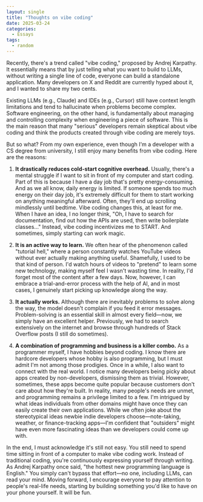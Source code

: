 ```yaml
---
layout: single
title: "Thoughts on vibe coding"
date: 2025-03-24 
categories: 
  - Essays
tags:
  - random
---
```


Recently, there's a trend called "vibe coding," proposed by Andrej Karpathy. It essentially means that by just telling what you want to build to LLMs, without writing a single line of code, everyone can build a standalone application. Many developers on X and Reddit are currently hyped about it, and I wanted to share my two cents.

Existing LLMs (e.g., Claude) and IDEs (e.g., Cursor) still have context length limitations and tend to hallucinate when problems become complex. Software engineering, on the other hand, is fundamentally about managing and controlling complexity when engineering a piece of software. This is the main reason that many "serious" developers remain skeptical about vibe coding and think the products created through vibe coding are merely toys.

But so what? From my own experience, even though I'm a developer with a CS degree from university, I still enjoy many benefits from vibe coding. Here are the reasons:

1. **It drastically reduces cold-start cognitive overhead.** Usually, there's a mental struggle if I want to sit in front of my computer and start coding. Part of this is because I have a day job that's pretty energy-consuming. And as we all know, daily energy is limited. If someone spends too much energy on their day job, it's extremely difficult for them to start working on anything meaningful afterward. Often, they'll end up scrolling mindlessly until bedtime. Vibe coding changes this, at least for me. When I have an idea, I no longer think, "Oh, I have to search for documentation, find out how the APIs are used, then write boilerplate classes..." Instead, vibe coding incentivizes me to START. And sometimes, simply starting can work magic.



2. **It is an active way to learn.** We often hear of the phenomenon called "tutorial hell," where a person constantly watches YouTube videos without ever actually making anything useful. Shamefully, I used to be that kind of person. I'd watch hours of videos to "pretend" to learn some new technology, making myself feel I wasn't wasting time. In reality, I'd forget most of the content after a few days. Now, however, I can embrace a trial-and-error process with the help of AI, and in most cases, I genuinely start picking up knowledge along the way.



3. **It actually works.** Although there are inevitably problems to solve along the way, the model doesn't complain if you feed it error messages. Problem-solving is an essential skill in almost every field—now, we simply have an excellent helper. Previously, we had to search extensively on the internet and browse through hundreds of Stack Overflow posts (I still do sometimes).



4. **A combination of programming and business is a killer combo.** As a programmer myself, I have hobbies beyond coding. I know there are hardcore developers whose hobby is also programming, but I must admit I'm not among those prodigies. Once in a while, I also want to connect with the real world. I notice many developers being picky about apps created by non-developers, dismissing them as trivial. However, sometimes, these apps become quite popular because customers don't care about how they're built. In reality, many people's needs are unmet, and programming remains a privilege limited to a few. I'm intrigued by what ideas individuals from other domains might have once they can easily create their own applications. While we often joke about the stereotypical ideas newbie indie developers choose—note-taking, weather, or finance-tracking apps—I'm confident that "outsiders" might have even more fascinating ideas than we developers could come up with.

In the end, I must acknowledge it's still not easy. You still need to spend time sitting in front of a computer to make vibe coding work. Instead of traditional coding, you're continuously expressing yourself through writing. As Andrej Karpathy once said, "the hottest new programming language is English." You simply can't bypass that effort—no one, including LLMs, can read your mind. Moving forward, I encourage everyone to pay attention to people's real-life needs, starting by building something you'd like to have on your phone yourself. It will be fun.